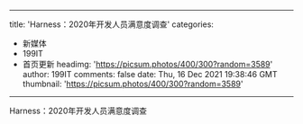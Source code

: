 
---
title: 'Harness：2020年开发人员满意度调查'
categories: 
 - 新媒体
 - 199IT
 - 首页更新
headimg: 'https://picsum.photos/400/300?random=3589'
author: 199IT
comments: false
date: Thu, 16 Dec 2021 19:38:46 GMT
thumbnail: 'https://picsum.photos/400/300?random=3589'
---

<div>   
Harness：2020年开发人员满意度调查  
</div>
            